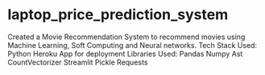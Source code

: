 # laptop_price_prediction_system
Created a Movie Recommendation System to recommend movies using Machine Learning, Soft Computing and Neural networks. Tech Stack Used:  Python Heroku App for deployment Libraries Used:  Pandas Numpy Ast CountVectorizer Streamlit Pickle Requests
